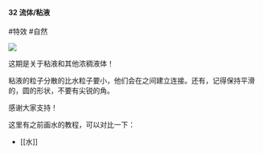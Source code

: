 #### 32  流体/粘液
#特效 #自然 

![](assets/tutorials/t32/fluids-slime.GIF)

  这期是关于粘液和其他浓稠液体！

  粘液的粒子分散的比水粒子要小，他们会在之间建立连接。还有，记得保持平滑的，圆的形状，不要有尖锐的角。

  感谢大家支持！

  这里有之前画水的教程，可以对比一下：
  - [[水]]